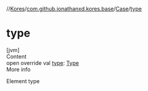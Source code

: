 //[Kores](../../index.md)/[com.github.jonathanxd.kores.base](../index.md)/[Case](index.md)/[type](type.md)



# type  
[jvm]  
Content  
open override val [type](type.md): [Type](https://docs.oracle.com/javase/8/docs/api/java/lang/reflect/Type.html)  
More info  


Element type

  



